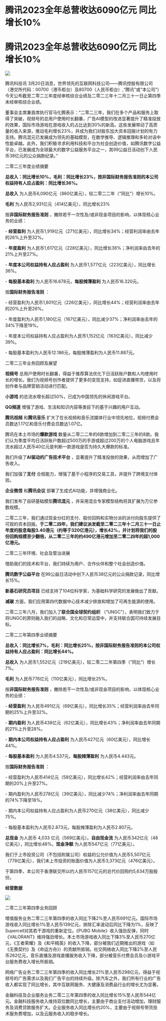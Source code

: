 # 腾讯2023全年总营收达6090亿元 同比增长10%

# 腾讯2023全年总营收达6090亿元 同比增长10%

![](https://inews.gtimg.com/news_bt/OIbZ1_6d21ocsgwRi4nRqW1wZyBOBZTa8BoseaHik5uBMAA/1000)

腾讯科技讯
3月20日消息，世界领先的互联网科技公司——腾讯控股有限公司（港交所代码：00700（港币柜台）及80700（人民币柜台）,“腾讯”或“本公司”）今天公布截至二零二三年度经审核综合业绩及二零二三年十二月三十一日止第四季未经审核综合业绩。

董事会主席兼首席执行官马化腾表示：“二零二三年，我们在多个产品和服务上取得了突破，视频号的总用户使用时长翻番，广告AI模型的改进显著提升了精准投放的效果，国际市场游戏在游戏收入的占比达到30%的新高。这些发展带动了高质量的收入来源，推动毛利增长23%，并成为我们对股东加大资本回报计划的有力支持。腾讯混元已发展成为领先的基础模型，在数学推导、逻辑推理和多轮对话中性能卓越。此外，我们积极寻求利用科技和平台为社会创造价值，如腾讯数字公益平台，已发展成为全球最大的数字公益服务平台之一，其99公益日活动创下人民币38亿元的公众捐款纪录。”

二零二三年度业绩摘要

**总收入：同比增长10%，毛利：同比增长23%，按非国际财务报告准则的本公司权益持有人应占盈利：同比增长36%。**

**总收入** 为人民币6,090亿元（860亿美元），较二零二二年（“同比”）增长10%。

**毛利** 为人民币2,931亿元（414亿美元），同比增长23%

按**非国际财务报告准则** ，撇除若干一次性及/或非现金项目的影响，以体现核心业务的业绩：

\- **经营盈利** 为人民币1,919亿元（271亿美元），同比增长34%；经营利润率由去年的26%上升至32%。

\- **年度盈利** 为人民币1,617亿元（228亿美元），同比增长36%；净利润率由去年的21%上升至27%。

\- **年度本公司权益持有人应占盈利** 为人民币1,577亿元（223亿美元），同比增长36%。

\- **每股基本盈利** 为人民币16.678元，**每股摊薄盈利** 为人民币16.320元。

按**国际财务报告准则** ：

\- 经营盈利为人民币1,601亿元（226亿美元），同比增长44%；经营利润率由去年的20%上升至26%。

\- 年度盈利为人民币1,180亿元（167亿美元），同比减少37%；净利润率由去年的34%下降至19%。

\- 年度本公司权益持有人应占盈利为人民币1,152亿元（163亿美元），同比减少39%。

\- 每股基本盈利为人民币12.186元，每股摊薄盈利为人民币11.887元。

二零二三年业务回顾及展望

**视频号**
总用户使用时长翻番，得益于推荐算法优化下日活跃账户数和人均使用时长的增长。我们为视频号创作者提供了更多的变现支持，如促进直播带货，以及将创作者与品牌营销活动进行匹配。

**小游戏** 的总流水增长超过50%，已成为中国领先的休闲游戏平台。

**QQ频道** 增强了游戏、生活和知识内容等类目下的基于兴趣的用户互动。

**腾讯视频** 和**腾讯音乐** 扩大了在长视频和音乐流媒体行业中领先地位，视频付费会员数达1.17亿和音乐付费会员数达1.07亿。

腾讯在本土市场的**爆款游戏**
数量从二零二二年的6款增加到二零二三年的8款。我们认为季度平均日活跃账户数超过500万的手游或超过200万的个人电脑游戏且年流水超过人民币40亿元是判断一款游戏是否为持久大爆款的标准。

我们升级了**AI驱动的广告技术平台** ，显著提升了精准投放的效果，从而增加了广告收入。

我们加强了**支付** 合规能力，增强了基于小程序的交易工具，并提升了跨境支付体验。

**企业微信** 和**腾讯会议** 部署了生成式AI功能，并增强商业化。

我们发布了自研基础模型**腾讯混元** ，并采用混合专家模型结构将其扩展为万亿参数规模。

二零二三年，我们通过现金分红的支付、股份回购和实物分派的派付向股东提供了可观的资本回报。**于二零二四年，我们建议派发截至二零二三年十二月三十一日止年度的股息每股3.40港元（约等于320亿港元），增长42%，并计划将我们的股份回购规模至少翻倍，从二零二三年的约490亿港元增加至二零二四年的超1,000亿港元。**

二零二三年环境、社会及管治进展

借助我们的技术和平台，我们持续为用户、合作伙伴和整个社会创造价值。

**腾讯数字公益平台** 在99公益日活动中创下人民币38亿元的公众捐款记录，同比增长15%。

**新基石研究员项目** 已经支持了104位科学家，为基础科学研究的发展做出了贡献。

**减碳** 方面，我们应用第四代数据中心技术减少排放和增加了可再生能源的使用。

二零二三年八月，我们加入了**联合国全球契约组织**
（“UNGC”），表明我们致力于将UNGC的原则融入我们的战略、文化和日常运营中，并支持联合国可持续发展目标。

二零二三年第四季业绩摘要

**总收入：同比增长7%，毛利：同比增长25%，按非国际财务报告准则的本公司权益持有人应占盈利：同比增长44%。**

**总收入** 为人民币1,552亿元（219亿美元），较二零二二年第四季（“同比”）增长7%。

**毛利** 为人民币776亿元（110亿美元），同比增长25%。

按**非国际财务报告准则** ，撇除若干一次性及/或非现金项目的影响，以体现核心业务的业绩：

\- **经营盈利** 为人民币491亿元（69亿美元），同比增长35%；经营利润率由去年同期的25%上升至32%。

\- **期内盈利** 为人民币438亿元（62亿美元），同比增长43%；净利润率由去年同期的21%上升至28%。

\- **期内本公司权益持有人应占盈利** 为人民币427亿元（60亿美元），同比增长44%。

\- **每股基本盈利** 为人民币4.537元，**每股摊薄盈利** 为人民币4.443元。

按**国际财务报告准则** ：

\- 经营盈利为人民币414亿元（58亿美元），同比增长42%；经营利润率由去年同期的20%上升至27%。

\- 期内盈利为人民币278亿元（39亿美元），同比减少74%；净利润率由去年同期的74%下降至18%。

\- 期内本公司权益持有人应占盈利为人民币270亿元（38亿美元），同比减少75%。

\- 每股基本盈利为人民币2.873元，每股摊薄盈利为人民币2.807元。

**总现金** 为人民币 4,033 亿元（569亿美元）。**自由现金流** 为人民币342亿元（48亿美元），同比增长48%。**现金净额**
为人民币547亿元（77亿美元）。

我们于上市投资公司（不包括附属公司）权益的公允价值为人民币5,507亿元（778亿美元），我们未上市投资的账面价值为人民币3,373亿元（476亿美元）。

于第四季，本公司于香港联交所以约人民币157亿元的总代价回购约5,634万股股份。

**经营数据**

![](https://inews.gtimg.com/news_bt/Oejgaha1OfoZVfxv9YxEGDymrVlPaugPp0AXOTBf_V6RgAA/1000)

二零二三年第四季业务回顾

增值服务业务二零二三年第四季的收入同比下降2%至人民币691亿元。国际市场游戏收入同比增长1%至人民币139亿元，排除汇率波动后同比下降为1%，反映了Supercell对其若干游戏的重新定位。《PUBG
Mobile》收入强劲反弹，同时《VALORANT》维持强劲增长。本土市场游戏收入同比下降3%至人民币270亿元，《王者荣耀》及《和平精英》的收入下降，部分被我们近期推出的游戏（如《无畏契约》及《命运方舟》）的贡献所抵销。社交网络收入同比下降2%至人民币282亿元，音乐直播及游戏直播服务收入下降，部分被音乐付费会员及小游戏平台服务费收入增长所抵销。

网络广告业务二零二三年第四季的收入同比增长21%至人民币298亿元，得益于视频号的广告需求以及我们广告平台的持续升级。除汽车之外，我们所有行业的广告收入都实现了同比增长，其中互联网服务、大健康及消费品行业的增长尤为显著。

金融科技及企业服务业务二零二三年第四季的收入同比增长15%至人民币544亿元。金融科技服务收入维持双位数同比增长，主要由于商业支付活动增加，理财服务及消费贷款服务扩大。企业服务收入同比增长约20%，主要由于视频号带货技术服务费增加，以及云服务收入的稳步增长。

